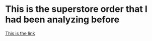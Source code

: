 <!DOCTYPE html>
<html lang="en">
<head>
    <meta charset="UTF-8">
    <meta name="viewport" content="width=device-width, initial-scale=1.0">
    <title>Superstore Order Analysis</title>
</head>
<body>
    <h1>This is the superstore order that I had been analyzing before</h1>
    <a href="https://public.tableau.com/app/profile/mikhael.amos.perdamean/viz/SuperStoreOrderAnalysis_17163658271100/SuperstoreDashboardAnalytics">This is the link</a>
</body>
</html>
